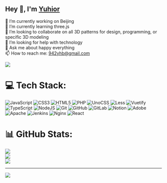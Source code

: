 <h2>Hey 👋, I'm <a href="https://yuhior.com/">Yuhior</a></h2>

🔭 I’m currently working on Beijing<br>
🌱 I’m currently learning three.js<br>
👯 I’m looking to collaborate on all 3D patterns for design, programming, or specific 3D modeling<br>
🤔 I’m looking for help with technology<br>
💬 Ask me about happy everything<br>
📫 How to reach me: 942yhb@gmail.com

[![](https://visitcount.itsvg.in/api?id=Yuhior&label=%E6%88%91%E7%9A%84%E5%B0%8F%E7%AB%99&color=0&icon=2&pretty=true)](https://visitcount.itsvg.in)
# 💻 Tech Stack:
![JavaScript](https://img.shields.io/badge/javascript-%23323330.svg?style=for-the-badge&logo=javascript&logoColor=%23F7DF1E) ![CSS3](https://img.shields.io/badge/css3-%231572B6.svg?style=for-the-badge&logo=css3&logoColor=white) ![HTML5](https://img.shields.io/badge/html5-%23E34F26.svg?style=for-the-badge&logo=html5&logoColor=white) ![PHP](https://img.shields.io/badge/php-%23777BB4.svg?style=for-the-badge&logo=php&logoColor=white) ![UnoCSS](https://img.shields.io/badge/unocss-333333.svg?style=for-the-badge&logo=unocss&logoColor=white) ![Less](https://img.shields.io/badge/less-2B4C80?style=for-the-badge&logo=less&logoColor=white) ![Vuetify](https://img.shields.io/badge/Vuetify-1867C0?style=for-the-badge&logo=vuetify&logoColor=AEDDFF) ![TypeScript](https://img.shields.io/badge/typescript-%23007ACC.svg?style=for-the-badge&logo=typescript&logoColor=white) ![NodeJS](https://img.shields.io/badge/node.js-6DA55F?style=for-the-badge&logo=node.js&logoColor=white) ![Git](https://img.shields.io/badge/git-%23F05033.svg?style=for-the-badge&logo=git&logoColor=white) ![GitHub](https://img.shields.io/badge/github-%23121011.svg?style=for-the-badge&logo=github&logoColor=white) ![GitLab](https://img.shields.io/badge/gitlab-%23181717.svg?style=for-the-badge&logo=gitlab&logoColor=white) ![Notion](https://img.shields.io/badge/Notion-%23000000.svg?style=for-the-badge&logo=notion&logoColor=white) ![Adobe](https://img.shields.io/badge/adobe-%23FF0000.svg?style=for-the-badge&logo=adobe&logoColor=white) ![Apache](https://img.shields.io/badge/apache-%23D42029.svg?style=for-the-badge&logo=apache&logoColor=white) ![Jenkins](https://img.shields.io/badge/jenkins-%232C5263.svg?style=for-the-badge&logo=jenkins&logoColor=white) ![Nginx](https://img.shields.io/badge/nginx-%23009639.svg?style=for-the-badge&logo=nginx&logoColor=white) ![React](https://img.shields.io/badge/react-%2320232a.svg?style=for-the-badge&logo=react&logoColor=%2361DAFB)
# 📊 GitHub Stats:
![](https://github-readme-stats.vercel.app/api?username=Yuhior&theme=transparent&hide_border=false&include_all_commits=true&count_private=true)<br/>
![](https://github-readme-streak-stats.herokuapp.com/?user=Yuhior&theme=transparent&hide_border=false)<br/>
![](https://github-readme-stats.vercel.app/api/top-langs/?username=Yuhior&theme=transparent&hide_border=false&include_all_commits=true&count_private=true&layout=compact)

---
[![](https://visitcount.itsvg.in/api?id=Yuhior&icon=0&color=0)](https://visitcount.itsvg.in)

<!-- Proudly created with GPRM ( https://gprm.itsvg.in ) -->
